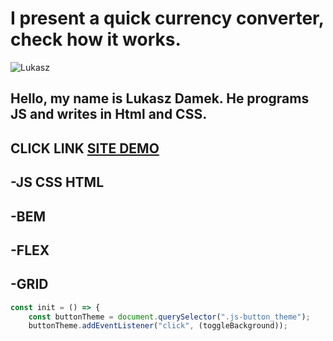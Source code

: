# I present a quick currency converter, check how it works.
![Lukasz](https://i.ibb.co/Drn5vnN/dav.jpg)
## Hello, my name is Lukasz Damek. He programs JS and writes in Html and CSS.
## CLICK LINK [SITE DEMO](https://lukaszdamek.github.io/currency-converter/)
## -JS CSS HTML
## -BEM
## -FLEX
## -GRID


```javascript
const init = () => {
    const buttonTheme = document.querySelector(".js-button_theme");
    buttonTheme.addEventListener("click", (toggleBackground));
```

